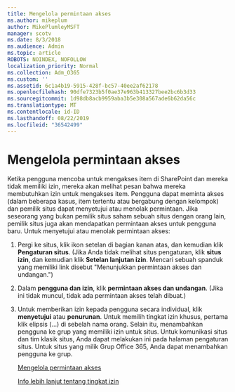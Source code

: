 ```yaml
---
title: Mengelola permintaan akses
ms.author: mikeplum
author: MikePlumleyMSFT
manager: scotv
ms.date: 8/3/2018
ms.audience: Admin
ms.topic: article
ROBOTS: NOINDEX, NOFOLLOW
localization_priority: Normal
ms.collection: Adm_O365
ms.custom: ''
ms.assetid: 6c1a4b19-5915-428f-bc57-40ee2af62178
ms.openlocfilehash: 90dfe7323b5f0ae37e963b413327bee2bc6b3d33
ms.sourcegitcommit: 1d98db8acb9959aba3b5e308a567ade6b62da56c
ms.translationtype: MT
ms.contentlocale: id-ID
ms.lasthandoff: 08/22/2019
ms.locfileid: "36542499"
---
```

# <a name="manage-access-requests"></a>Mengelola permintaan akses

Ketika pengguna mencoba untuk mengakses item di SharePoint dan mereka tidak memiliki izin, mereka akan melihat pesan bahwa mereka membutuhkan izin untuk mengakses item. Pengguna dapat meminta akses (dalam beberapa kasus, item tertentu atau bergabung dengan kelompok) dan pemilik situs dapat menyetujui atau menolak permintaan. Jika seseorang yang bukan pemilik situs saham sebuah situs dengan orang lain, pemilik situs juga akan mendapatkan permintaan akses untuk pengguna baru. Untuk menyetujui atau menolak permintaan akses:
  
1. Pergi ke situs, klik ikon setelan di bagian kanan atas, dan kemudian klik **Pengaturan situs**. (Jika Anda tidak melihat situs pengaturan, klik **situs izin**, dan kemudian klik **Setelan lanjutan izin**. Mencari sebuah spanduk yang memiliki link disebut "Menunjukkan permintaan akses dan undangan.")
    
2. Dalam **pengguna dan izin**, klik **permintaan akses dan undangan**. (Jika ini tidak muncul, tidak ada permintaan akses telah dibuat.)
    
3. Untuk memberikan izin kepada pengguna secara individual, klik **menyetujui** atau **penurunan**. Untuk memilih tingkat izin khusus, pertama klik elipsis (...) di sebelah nama orang. Selain itu, menambahkan pengguna ke grup yang memiliki izin untuk situs. Untuk komunikasi situs dan tim klasik situs, Anda dapat melakukan ini pada halaman pengaturan situs. Untuk situs yang milik Grup Office 365, Anda dapat menambahkan pengguna ke grup.
    
    [Mengelola permintaan akses](https://go.microsoft.com/fwlink/?linkid=2008747)
    
    [Info lebih lanjut tentang tingkat izin](https://go.microsoft.com/fwlink/?linkid=867071)
    

